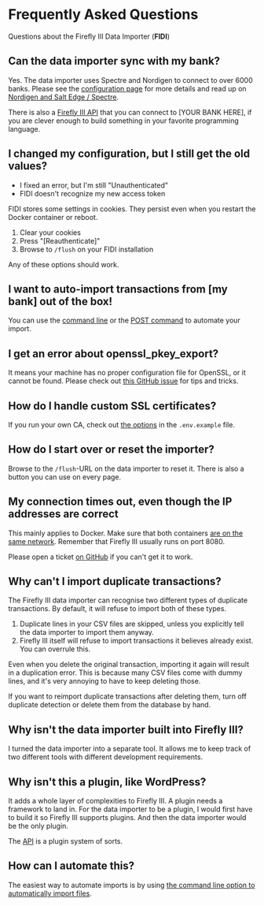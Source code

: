 # Frequently Asked Questions

Questions about the Firefly III Data Importer (**FIDI**)

## Can the data importer sync with my bank?

Yes. The data importer uses Spectre and Nordigen to connect to over 6000 banks. Please see the [configuration page](../install/configure.md) for more details and read up on [Nordigen and Salt Edge / Spectre](../install/nordigen-spectre.md).

There is also a [Firefly III API](../../firefly-iii/api.md) that you can connect to \[YOUR BANK HERE\], if you are clever enough to build something in your favorite programming language.

## I changed my configuration, but I still get the old values?

- I fixed an error, but I'm still "Unauthenticated"
- FIDI doesn't recognize my new access token

FIDI stores some settings in cookies. They persist even when you restart the Docker container or reboot.

1. Clear your cookies
2. Press "\[Reauthenticate\]"
3. Browse to `/flush` on your FIDI installation

Any of these options should work.

## I want to auto-import transactions from \[my bank\] out of the box!

You can use the [command line](../usage/command_line.md) or the [POST command](../usage/post.md) to automate your import. 

## I get an error about openssl\_pkey\_export?

It means your machine has no proper configuration file for OpenSSL, or it cannot be found. Please check out [this GitHub issue](https://github.com/firefly-iii/firefly-iii/issues/1384) for tips and tricks.

## How do I handle custom SSL certificates?

If you run your own CA, check out [the options](https://github.com/firefly-iii/data-importer/blob/main/.env.example#L51) in the `.env.example` file.

## How do I start over or reset the importer?

Browse to the `/flush`-URL on the data importer to reset it. There is also a button you can use on every page.

## My connection times out, even though the IP addresses are correct

This mainly applies to Docker. Make sure that both containers [are on the same network](https://old.reddit.com/r/FireflyIII/comments/fuur8o/csvimporter_connection_timeout/). Remember that Firefly III usually runs on port 8080.

Please open a ticket [on GitHub](https://github.com/firefly-iii/firefly-iii/) if you can't get it to work.

## Why can't I import duplicate transactions?

The Firefly III data importer can recognise two different types of duplicate transactions. By default, it will refuse to import both of these types.

1. Duplicate lines in your CSV files are skipped, unless you explicitly tell the data importer to import them anyway.
2. Firefly III itself will refuse to import transactions it believes already exist. You can overrule this.

Even when you delete the original transaction, importing it again will result in a duplication error. This is because many CSV files come with dummy lines, and it's very annoying to have to keep deleting those.

If you want to reimport duplicate transactions after deleting them, turn off duplicate detection or delete them from the database by hand.

## Why isn't the data importer built into Firefly III?

I turned the data importer into a separate tool. It allows me to keep track of two different tools with different development requirements.

## Why isn't this a plugin, like WordPress?

It adds a whole layer of complexities to Firefly III. A plugin needs a framework to land in. For the data importer to be a plugin, I would first have to build it so Firefly III supports plugins. And then the data importer would be the only plugin.

The [API](../../firefly-iii/api.md) is a plugin system of sorts.

## How can I automate this?

The easiest way to automate imports is by using [the command line option to automatically import files](../usage/command_line.md).

